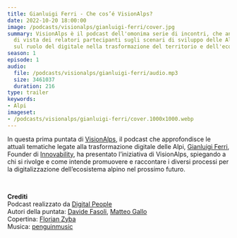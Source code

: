 ```yaml
---
title: Gianluigi Ferri - Che cos’é VisionAlps?
date: 2022-10-20 18:00:00
image: /podcasts/visionalps/gianluigi-ferri/cover.jpg
summary: VisionAlps è il podcast dell'omonima serie di incontri, che analizza il punto
  di vista dei relatori partecipanti sugli scenari di sviluppo delle Alpi, in particolare
  sul ruolo del digitale nella trasformazione del territorio e dell'ecosistema alpino.
season: 1
episode: 1
audio:
  file: /podcasts/visionalps/gianluigi-ferri/audio.mp3
  size: 3461037
  duration: 216
type: trailer
keywords:
- Alpi
imageset:
- /podcasts/visionalps/gianluigi-ferri/cover.1000x1000.webp
---
```


In questa prima puntata di [VisionAlps](https://www.visionalps.com/), il podcast che approfondisce le attuali tematiche legate alla trasformazione digitale delle Alpi, [Gianluigi Ferri](https://www.linkedin.com/in/gianluigiferri/), Founder di [Innovability](https://www.innovability.eu/), ha presentato l’iniziativa di VisionAlps, spiegando a chi si rivolge e come intende promuovere e raccontare i diversi processi per la digitalizzazione dell’ecosistema alpino nel prossimo futuro.

<br>

**Crediti**<br>
Podcast realizzato da [Digital People](https://w3id.org/digitalpeople)<br>
Autori della puntata: [Davide Fasoli](https://www.linkedin.com/in/davide-fasoli-2b3246179/), [Matteo Gallo](https://www.linkedin.com/in/matteo-gallo-4a5ab31a8/)<br>
Copertina: [Florian Zyba](https://www.linkedin.com/in/florian-zyba/)<br>
Musica: [penguinmusic](https://pixabay.com/users/penguinmusic-24940186/)